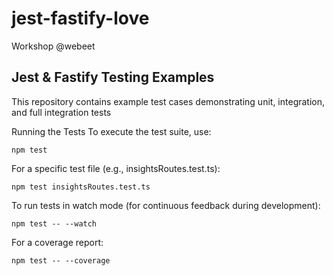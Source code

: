 # jest-fastify-love
Workshop @webeet

## Jest & Fastify Testing Examples
This repository contains example test cases demonstrating unit, integration, and full integration tests


Running the Tests
To execute the test suite, use:

```
npm test
```

For a specific test file (e.g., insightsRoutes.test.ts):

```
npm test insightsRoutes.test.ts
```

To run tests in watch mode (for continuous feedback during development):

```
npm test -- --watch
```

For a coverage report:

```
npm test -- --coverage
```
